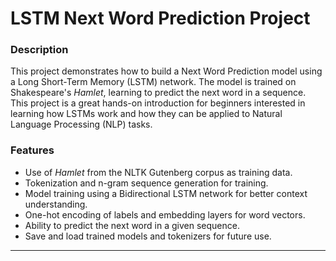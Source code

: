 # LSTM Next Word Prediction Project

### Description
This project demonstrates how to build a Next Word Prediction model using a Long Short-Term Memory (LSTM) network. The model is trained on Shakespeare's *Hamlet*, learning to predict the next word in a sequence. This project is a great hands-on introduction for beginners interested in learning how LSTMs work and how they can be applied to Natural Language Processing (NLP) tasks.

### Features
- Use of *Hamlet* from the NLTK Gutenberg corpus as training data.
- Tokenization and n-gram sequence generation for training.
- Model training using a Bidirectional LSTM network for better context understanding.
- One-hot encoding of labels and embedding layers for word vectors.
- Ability to predict the next word in a given sequence.
- Save and load trained models and tokenizers for future use.

---
